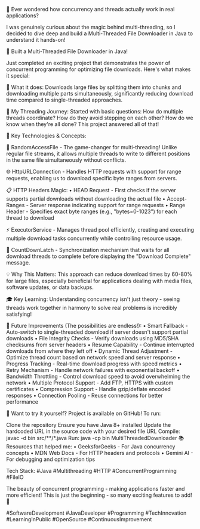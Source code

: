 🤔 Ever wondered how concurrency and threads actually work in real applications?

I was genuinely curious about the magic behind multi-threading, so I decided to dive deep and build a Multi-Threaded File Downloader in Java to understand it hands-on!

🚀 Built a Multi-Threaded File Downloader in Java!

Just completed an exciting project that demonstrates the power of concurrent programming for optimizing file downloads. Here's what makes it special:

🎯 What it does: Downloads large files by splitting them into chunks and downloading multiple parts simultaneously, significantly reducing download time compared to single-threaded approaches.

🧵 My Threading Journey: Started with basic questions: How do multiple threads coordinate? How do they avoid stepping on each other? How do we know when they're all done? This project answered all of that!

🔧 Key Technologies & Concepts:

📁 RandomAccessFile - The game-changer for multi-threading! Unlike regular file streams, it allows multiple threads to write to different positions in the same file simultaneously without conflicts.

🌐 HttpURLConnection - Handles HTTP requests with support for range requests, enabling us to download specific byte ranges from servers.

📋 HTTP Headers Magic: • HEAD Request - First checks if the server supports partial downloads without downloading the actual file • Accept-Ranges - Server response indicating support for range requests
• Range Header - Specifies exact byte ranges (e.g., "bytes=0-1023") for each thread to download

⚡ ExecutorService - Manages thread pool efficiently, creating and executing multiple download tasks concurrently while controlling resource usage.

🎯 CountDownLatch - Synchronization mechanism that waits for all download threads to complete before displaying the "Download Complete" message.

💡 Why This Matters: This approach can reduce download times by 60-80% for large files, especially beneficial for applications dealing with media files, software updates, or data backups.

🎓 Key Learning: Understanding concurrency isn't just theory - seeing threads work together in harmony to solve real problems is incredibly satisfying!

🚀 Future Improvements (The possibilities are endless!): • Smart Fallback - Auto-switch to single-threaded download if server doesn't support partial downloads • File Integrity Checks - Verify downloads using MD5/SHA checksums from server headers • Resume Capability - Continue interrupted downloads from where they left off • Dynamic Thread Adjustment - Optimize thread count based on network speed and server response • Progress Tracking - Real-time download progress with speed metrics • Retry Mechanism - Handle network failures with exponential backoff • Bandwidth Throttling - Control download speed to avoid overwhelming the network • Multiple Protocol Support - Add FTP, HTTPS with custom certificates • Compression Support - Handle gzip/deflate encoded responses • Connection Pooling - Reuse connections for better performance

🔗 Want to try it yourself? Project is available on GitHub! To run:

Clone the repository
Ensure you have Java 8+ installed
Update the hardcoded URL in the source code with your desired file URL
Compile: javac -d bin src/**/*.java
Run: java -cp bin MultiThreadedDownloader
📚 Resources that helped me: • GeeksforGeeks - For Java concurrency concepts • MDN Web Docs - For HTTP headers and protocols • Gemini AI - For debugging and optimization tips

Tech Stack: #Java #Multithreading #HTTP #ConcurrentProgramming #FileIO

The beauty of concurrent programming - making applications faster and more efficient! This is just the beginning - so many exciting features to add! 💪

#SoftwareDevelopment #JavaDeveloper #Programming #TechInnovation #LearningInPublic #OpenSource #ContinuousImprovement
